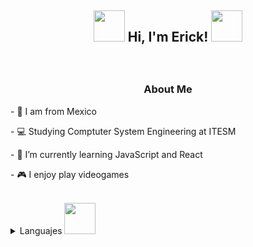 
<h2> <p align="center"> <img src="https://media.giphy.com/media/oASEJVd5lkgMBMDCcl/giphy.gif" width="50"> Hi, I'm Erick! <img src="https://media.giphy.com/media/oASEJVd5lkgMBMDCcl/giphy.gif" width="50"> </p> </h2>
<br>
   <h3><p align="center"> About Me </p> </h3>
    <p> - 🌮 I am from Mexico </p>
    <p> - 💻 Studying Comptuter System Engineering at ITESM</p>
    <p> - 🌱 I’m currently learning JavaScript and React</p>
    <p> - 🎮 I enjoy play videogames </p>
</br>
<details>
  <summary>Languajes  <img src="https://media.giphy.com/media/j0HjChGV0J44KrrlGv/giphy.gif" width="50"> </summary>
  <img style="margin: 10px" src="https://profilinator.rishav.dev/skills-assets/python-original.svg" alt="Python" height="35" />  
  <img style="margin: 10px" src="https://profilinator.rishav.dev/skills-assets/javascript-original.svg" alt="JavaScript" height="35" />
  <img style="margin: 10px" src="https://profilinator.rishav.dev/skills-assets/java-original-wordmark.svg" alt="Java" height="35" />  
  <img style="margin: 10px" src="https://profilinator.rishav.dev/skills-assets/csharp-original.svg" alt="C#" height="35" />  
 

</details>


